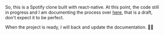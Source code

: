 So, this is a Spotify clone built with react-native. At this point, the code still in progress and I am documenting the process over [here](./docs/draft-documentation.md), that is a draft, don't expect it to be perfect. 

When the project is ready, I will back and update the documentation. ✌🏾